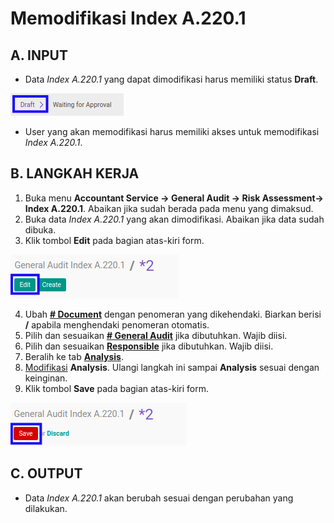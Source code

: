 # Memodifikasi Index A.220.1

## A. INPUT

* Data *Index A.220.1* yang dapat dimodifikasi harus memiliki status **Draft**.

![](../../../img/index-a2201/status-draft.png)

* User yang akan memodifikasi harus memiliki akses untuk memodifikasi *Index A.220.1*.

## B. LANGKAH KERJA

1. Buka menu **Accountant Service -> General Audit -> Risk Assessment-> Index A.220.1**. Abaikan jika sudah berada pada menu yang dimaksud.
2. Buka data *Index A.220.1* yang akan dimodifikasi. Abaikan jika data sudah dibuka.
3. Klik tombol **Edit** pada bagian atas-kiri form.

![](../../../img/index-a2201/tombol-edit.png)

4. Ubah **[# Document](./penjelasan.md#field-no-document)** dengan penomeran yang dikehendaki. Biarkan berisi **/** apabila menghendaki penomeran otomatis.
5. Pilih dan sesuaikan **[# General Audit](./penjelasan.md#field-no-general-audit)** jika dibutuhkan. Wajib diisi.
6. Pilih dan sesuaikan **[Responsible](./penjelasan.md#field-responsible)** jika dibutuhkan. Wajib diisi.
7. Beralih ke tab **[Analysis](./penjelasan.md#tab-analysis)**.
8. <a name="l8">[Modifikasi](./memodifikasi-analysis.md) **Analysis**</a>. Ulangi langkah ini sampai **Analysis** sesuai dengan keinginan.
9. Klik tombol **Save** pada bagian atas-kiri form.

![](../../../img/index-a2201/tombol-simpan-modifikasi.png)

## C. OUTPUT

* Data *Index A.220.1* akan berubah sesuai dengan perubahan yang dilakukan.
